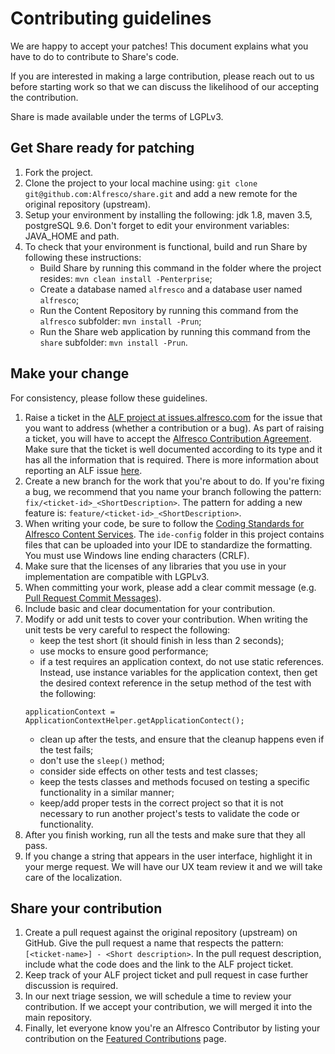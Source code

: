 # Contributing guidelines

We are happy to accept your patches! This document explains what you have to do to contribute to Share's code.

If you are interested in making a large contribution, please reach out to us before starting work so that we can discuss the likelihood of our accepting the contribution.

Share is made available under the terms of LGPLv3.

## Get Share ready for patching
1. Fork the project.
2. Clone the project to your local machine using: `git clone git@github.com:Alfresco/share.git` and add a new remote for the original repository (upstream).
3. Setup your environment by installing the following: jdk 1.8, maven 3.5, postgreSQL 9.6. Don't forget to edit your environment variables: JAVA_HOME and path.
4. To check that your environment is functional, build and run Share by following these instructions:
    * Build Share by running this command in the folder where the project resides: `mvn clean install -Penterprise`;
    * Create a database named `alfresco` and a database user named `alfresco`;
    * Run the Content Repository by running this command from the `alfresco` subfolder: `mvn install -Prun`;
    * Run the Share web application by running this command from the `share` subfolder: `mvn install -Prun`.
	
## Make your change
For consistency, please follow these guidelines.

1. Raise a ticket in the [ALF project at issues.alfresco.com](https://issues.alfresco.com/jira/projects/ALF/issues/ALF-21766?filter=allopenissues) for the issue that you want to address (whether a contribution or a bug). As part of raising a ticket, you will have to accept the [Alfresco Contribution Agreement](https://community.alfresco.com/docs/DOC-7070-alfresco-contribution-agreement). Make sure that the ticket is well documented according to its type and it has all the information that is required. There is more information about reporting an ALF issue [here](https://community.alfresco.com/docs/DOC-6263-reporting-an-issue).
2. Create a new branch for the work that you're about to do. If you're fixing a bug, we recommend that you name your branch following the pattern: `fix/<ticket-id>_<ShortDescription>`. The pattern for adding a new feature is: `feature/<ticket-id>_<ShortDescription>`.
3. When writing your code, be sure to follow the [Coding Standards for Alfresco Content Services](https://community.alfresco.com/docs/DOC-4658-coding-standards). The `ide-config` folder in this project contains files that can be uploaded into your IDE to standardize the formatting. You must use Windows line ending characters (CRLF).
4. Make sure that the licenses of any libraries that you use in your implementation are compatible with LGPLv3.
5. When committing your work, please add a clear commit message (e.g. [Pull Request Commit Messages](https://community.alfresco.com/docs/DOC-6269-submitting-contributions#jive_content_id_Pull_Request_Commit_Messages)).
6. Include basic and clear documentation for your contribution.
7. Modify or add unit tests to cover your contribution. When writing the unit tests be very careful to respect the following:
    * keep the test short (it should finish in less than 2 seconds);
    * use mocks to ensure good performance;
    * if a test requires an application context, do not use static references. Instead, use instance variables for the application context, then get the desired context reference in the setup method of the test with the following:<br />
    ``` 
    applicationContext = ApplicationContextHelper.getApplicationContect();
    ```
    * clean up after the tests, and ensure that the cleanup happens even if the test fails;
    * don't use the `sleep()` method;
    * consider side effects on other tests and test classes;
    * keep the tests classes and methods focused on testing a specific functionality in a similar manner;
    * keep/add proper tests in the correct project so that it is not necessary to run another project's tests to validate the code or functionality.
7. After you finish working, run all the tests and make sure that they all pass.
8. If you change a string that appears in the user interface, highlight it in your merge request. We will have our UX team review it and we will take care of the localization.

## Share your contribution
1. Create a pull request against the original repository (upstream) on GitHub. Give the pull request a name that respects the pattern: `[<ticket-name>] - <Short description>`. In the pull request description, include what the code does and the link to the ALF project ticket.
2. Keep track of your ALF project ticket and pull request in case further discussion is required.
3. In our next triage session, we will schedule a time to review your contribution. If we accept your contribution, we will merged it into the main repository.
4. Finally, let everyone know you're an Alfresco Contributor by listing your contribution on the [Featured Contributions](https://community.alfresco.com/docs/DOC-5279-featured-contributions) page.